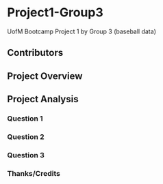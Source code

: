 # Project1-Group3
UofM Bootcamp Project 1 by Group 3 (baseball data)

## Contributors

## Project Overview

## Project Analysis

### Question 1

### Question 2

### Question 3

### Thanks/Credits

